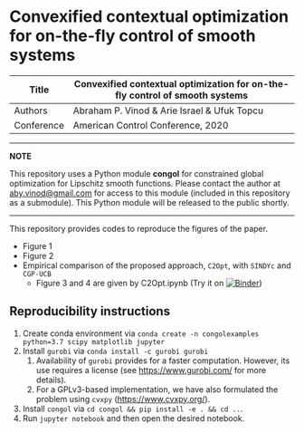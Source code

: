 # Convexified contextual optimization for on-the-fly control of smooth systems


| Title      | Convexified contextual optimization for on-the-fly control of smooth systems                 |
|------------|----------------------------------------------------------------------------------------------|
| Authors    | Abraham P. Vinod & Arie Israel & Ufuk Topcu                                                  |
| Conference | American Control Conference, 2020                                                            |

---
**NOTE**

This repository uses a Python module **congol** for constrained global optimization for Lipschitz smooth functions. Please contact the author at [aby.vinod@gmail.com](mailto:aby.vinod@gmail.com) for access to this module (included in this repository as a submodule). This Python module will be released to the public shortly.

---

This repository provides codes to reproduce the figures of the paper.
- Figure 1
- Figure 2
- Empirical comparison of the proposed approach, `C2Opt`, with `SINDYc` and `CGP-UCB`
    - Figure 3 and 4 are given by C2Opt.ipynb (Try it on [![Binder](https://mybinder.org/badge_logo.svg)](https://mybinder.org/v2/gh/abyvinod/ACC2020_C2Opt/master?filepath=C2Opt.ipynb))

## Reproducibility instructions

1. Create conda environment via `conda create -n
   congolexamples python=3.7 scipy matplotlib jupyter`
1. Install `gurobi` via `conda install -c gurobi gurobi`
    1. Availability of `gurobi` provides for a faster computation. However, 
       its use requires a license (see https://www.gurobi.com/ for more details). 
    1. For a GPLv3-based implementation, we have also formulated the problem
       using `cvxpy` (https://www.cvxpy.org/).
1. Install `congol` via `cd congol && pip install -e . && cd ..`.
1. Run `jupyter notebook` and then open the desired notebook.
